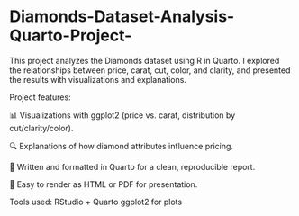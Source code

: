 # Diamonds-Dataset-Analysis-Quarto-Project-
This project analyzes the Diamonds dataset using R in Quarto.
I explored the relationships between price, carat, cut, color, and clarity, and presented the results with visualizations and explanations.

Project features:

📊 Visualizations with ggplot2 (price vs. carat, distribution by cut/clarity/color).

🔍 Explanations of how diamond attributes influence pricing.

📝 Written and formatted in Quarto for a clean, reproducible report.

🎯 Easy to render as HTML or PDF for presentation.

Tools used:
RStudio + Quarto
ggplot2 for plots
